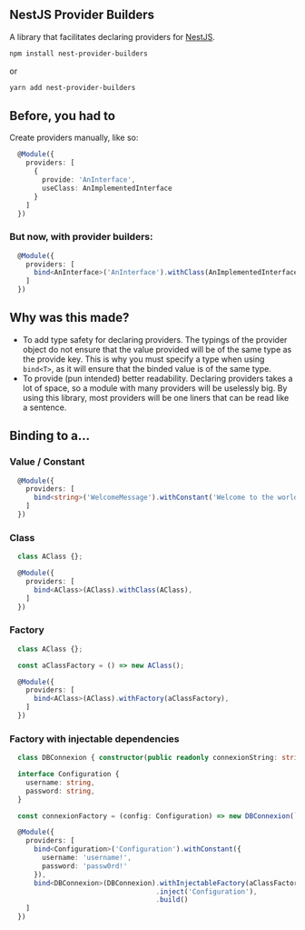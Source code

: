 ## NestJS Provider Builders
A library that facilitates declaring providers for [NestJS](https://nestjs.com/). 
```bash
npm install nest-provider-builders
```
or
```bash
yarn add nest-provider-builders
```

## Before, you had to
Create providers manually, like so:
```typescript
  @Module({
    providers: [
      {
        provide: 'AnInterface',
        useClass: AnImplementedInterface
      }
    ]
  })
```

### But now, with provider builders:
```typescript
  @Module({
    providers: [
      bind<AnInterface>('AnInterface').withClass(AnImplementedInterface),
    ]
  })
```

## Why was this made?
- To add type safety for declaring providers. The typings of the provider object do not ensure that the value provided will be of the same type as the provide key. This is why you must specify a type when using `bind<T>`, as it will ensure that the binded value is of the same type.
- To provide (pun intended) better readability. Declaring providers takes a lot of space, so a module with many providers will be uselessly big. By using this library, most providers will be one liners that can be read like a sentence.

## Binding to a...

### Value / Constant
```typescript
  @Module({
    providers: [
      bind<string>('WelcomeMessage').withConstant('Welcome to the world of dependency injection!'),
    ]
  })
```

### Class
```typescript
  class AClass {};

  @Module({
    providers: [
      bind<AClass>(AClass).withClass(AClass),
    ]
  })
```

### Factory
```typescript
  class AClass {};

  const aClassFactory = () => new AClass();

  @Module({
    providers: [
      bind<AClass>(AClass).withFactory(aClassFactory),
    ]
  })
```

### Factory with injectable dependencies
```typescript
  class DBConnexion { constructor(public readonly connexionString: string) };

  interface Configuration {
    username: string,
    password: string,
  }

  const connexionFactory = (config: Configuration) => new DBConnexion(`${config.username}:${config.password}`);

  @Module({
    providers: [
      bind<Configuration>('Configuration').withConstant({
        username: 'username!',
        password: 'passw0rd!'
      }),
      bind<DBConnexion>(DBConnexion).withInjectableFactory(aClassFactory)
                                    .inject('Configuration'),
                                    .build()
    ]
  })
```
